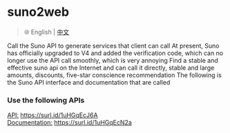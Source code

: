 # suno2web
> 🌐️ English | [中文](README.md)

Call the Suno API to generate services that client can call
At present, Suno has officially upgraded to V4 and added the verification code, which can no longer use the API call smoothly, which is very annoying
Find a stable and effective suno api on the Internet and can call it directly, stable and large amounts, discounts, five-star conscience recommendation
The following is the Suno API interface and documentation that are called

### Use the following APIs
[API:](https://surl.id/1uHGqEcJ6A) <https://surl.id/1uHGqEcJ6A> <br>
[Documentation:]( https://surl.id/1uHGqEcN2a)  <https://surl.id/1uHGqEcN2a>

